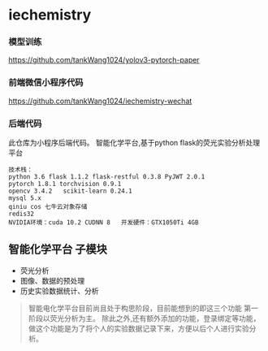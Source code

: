 # iechemistry
### 模型训练
https://github.com/tankWang1024/yolov3-pytorch-paper

### 前端微信小程序代码
https://github.com/tankWang1024/iechemistry-wechat

### 后端代码
此仓库为小程序后端代码。
智能化学平台,基于python flask的荧光实验分析处理平台

```
技术栈：
python 3.6 flask 1.1.2 flask-restful 0.3.8 PyJWT 2.0.1
pytorch 1.8.1 torchvision 0.9.1
opencv 3.4.2   scikit-learn 0.24.1
mysql 5.x
qiniu cos 七牛云对象存储
redis32
NVIDIA环境：cuda 10.2 CUDNN 8   开发硬件：GTX1050Ti 4GB
```

## 智能化学平台 子模块
- 荧光分析
- 图像、数据的预处理
- 历史实验数据统计、分析

> 智能电化学平台目前尚且处于构思阶段，目前能想到的即这三个功能
> 第一阶段以荧光分析为主。
> 除此之外,还有额外添加的功能，登录绑定等功能，做这个功能是为了将个人的实验数据记录下来，方便以后个人进行实验分析。